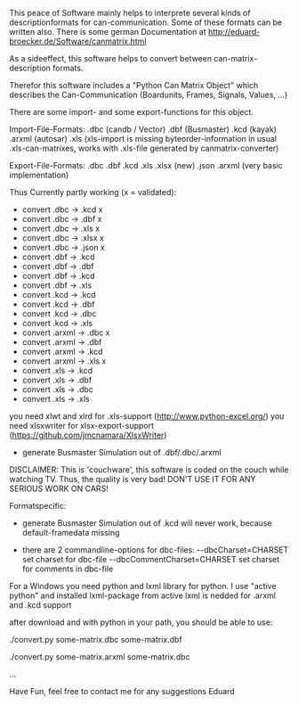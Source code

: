 This peace of Software mainly helps to interprete several kinds of descriptionformats for can-communication.
Some of these formats can be written also. There is some german Documentation at http://eduard-broecker.de/Software/canmatrix.html

As a sideeffect, this software helps to convert between can-matrix-description formats.

Therefor this software includes a "Python Can Matrix Object" which describes the Can-Communication (Boardunits, Frames, Signals, Values, ...)

There are some import- and some export-functions for this object.

Import-File-Formats:
 .dbc (candb / Vector)
 .dbf (Busmaster)
 .kcd (kayak)
 .arxml (autosar)
 .xls (xls-import is missing byteorder-information in usual .xls-can-matrixes, works with .xls-file generated by canmatrix-converter)

Export-File-Formats:
 .dbc 
 .dbf
 .kcd
 .xls
 .xlsx (new)
 .json
 .arxml (very basic implementation)

Thus Currently partly working (x = validated):
* convert .dbc -> .kcd x
* convert .dbc -> .dbf x
* convert .dbc -> .xls x
* convert .dbc -> .xlsx x
* convert .dbc -> .json x
* convert .dbf -> .kcd
* convert .dbf -> .dbf
* convert .dbf -> .kcd
* convert .dbf -> .xls
* convert .kcd -> .kcd
* convert .kcd -> .dbf
* convert .kcd -> .dbc
* convert .kcd -> .xls
* convert .arxml -> .dbc x
* convert .arxml -> .dbf
* convert .arxml -> .kcd
* convert .arxml -> .xls x
* convert .xls -> .kcd
* convert .xls -> .dbf
* convert .xls -> .dbc
* convert .xls -> .xls 


you need xlwt and xlrd for .xls-support (http://www.python-excel.org/)
you need xlsxwriter for xlsx-export-support (https://github.com/jmcnamara/XlsxWriter)

* generate Busmaster Simulation out of .dbf/.dbc/.arxml


DISCLAIMER:
This is 'couchware', this software is coded on the couch while watching TV.
Thus, the quality is very bad!
DON'T USE IT FOR ANY SERIOUS WORK ON CARS!


Formatspecific:
* generate Busmaster Simulation out of .kcd will never work, because default-framedata missing

* there are 2 commandline-options for dbc-files:
  --dbcCharset=CHARSET
	set charset for dbc-file
  --dbcCommentCharset=CHARSET
	set charset for comments in dbc-file 

For a Windows you need python and lxml library for python. 
I use "active python" and installed lxml-package from active
lxml is nedded for .arxml and .kcd support
 
after download and with python in your path, you should be able to use:

./convert.py some-matrix.dbc some-matrix.dbf

./convert.py some-matrix.arxml some-matrix.dbc

...


Have Fun,
feel free to contact me for any suggestions
Eduard

